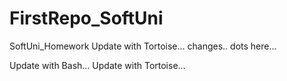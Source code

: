 # FirstRepo_SoftUni
SoftUni_Homework
Update with Tortoise…
changes..
dots here...
 
 
Update with Bash...
Update with Tortoise…
 
